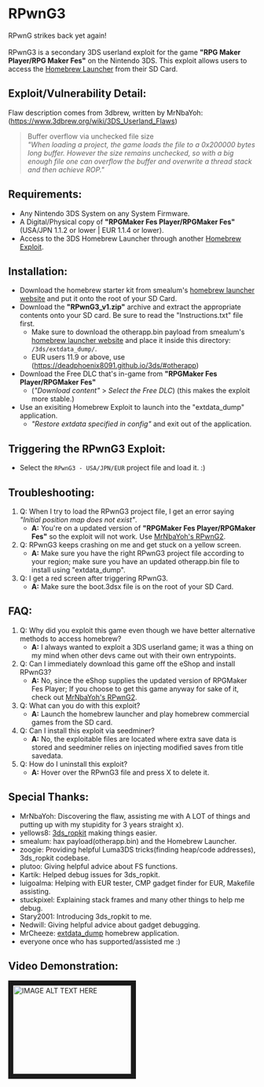 # RPwnG3
RPwnG strikes back yet again!<br><br>
RPwnG3 is a secondary 3DS userland exploit for the game __"RPG Maker Player/RPG Maker Fes"__ on the Nintendo 3DS. This exploit allows users to access the [Homebrew Launcher](https://smealum.github.io/3ds/) from their SD Card.

## Exploit/Vulnerability Detail:
Flaw description comes from 3dbrew, written by MrNbaYoh: (https://www.3dbrew.org/wiki/3DS_Userland_Flaws)
> Buffer overflow via unchecked file size<br>
> *"When loading a project, the game loads the file to a 0x200000 bytes long buffer. However the size remains unchecked, so with a big enough file one can overflow the buffer and overwrite a thread stack and then achieve ROP."*

## Requirements:
* Any Nintendo 3DS System on any System Firmware.
* A Digital/Physical copy of __"RPGMaker Fes Player/RPGMaker Fes"__ (USA/JPN 1.1.2 or lower | EUR 1.1.4 or lower).
* Access to the 3DS Homebrew Launcher through another [Homebrew Exploit](https://www.3dbrew.org/wiki/Homebrew_Exploits).

## Installation:
* Download the homebrew starter kit from smealum's [homebrew launcher website](https://smealum.github.io/3ds/) and put it onto the root of your SD Card.
* Download the __"RPwnG3_v1.zip"__ archive and extract the appropriate contents onto your SD card. Be sure to read the "Instructions.txt" file first.
	- Make sure to download the otherapp.bin payload from smealum's [homebrew launcher website](https://smealum.github.io/3ds/) and place it inside this directory: `/3ds/extdata_dump/`.
	- EUR users 11.9 or above, use (https://deadphoenix8091.github.io/3ds/#otherapp)
* Download the Free DLC that's in-game from __"RPGMaker Fes Player/RPGMaker Fes"__ 
	- (*"Download content"* > *Select the Free DLC*) (this makes the exploit more stable.)
* Use an exisiting Homebrew Exploit to launch into the "extdata_dump" application.
	- *"Restore extdata specified in config"* and exit out of the application.

## Triggering the RPwnG3 Exploit:
* Select the `RPwnG3 - USA/JPN/EUR` project file and load it. :)

## Troubleshooting:
1. Q: When I try to load the RPwnG3 project file, I get an error saying *"Initial position map does not exist"*.
	- __A:__ You're on a updated version of __"RPGMaker Fes Player/RPGMaker Fes"__ so the exploit will not work. Use [MrNbaYoh's RPwnG2](https://github.com/MrNbaYoh/rpwng2).
2. Q: RPwnG3 keeps crashing on me and get stuck on a yellow screen.
	- __A:__ Make sure you have the right RPwnG3 project file according to your region; make sure you have an updated otherapp.bin file to install using "extdata_dump".
3. Q: I get a red screen after triggering RPwnG3.
	- __A:__ Make sure the boot.3dsx file is on the root of your SD Card.

## FAQ:
1. Q: Why did you exploit this game even though we have better alternative methods to access homebrew?
	- __A:__ I always wanted to exploit a 3DS userland game; it was a thing on my mind when other devs came out with their own entrypoints.
2. Q: Can I immediately download this game off the eShop and install RPwnG3?
	- __A:__ No, since the eShop supplies the updated version of RPGMaker Fes Player; If you choose to get this game anyway for sake of it, check out [MrNbaYoh's RPwnG2](https://github.com/MrNbaYoh/rpwng2).
3. Q: What can you do with this exploit?
	- __A:__ Launch the homebrew launcher and play homebrew commercial games from the SD card.
4. Q: Can I install this exploit via seedminer?
	- __A:__ No, the exploitable files are located where extra save data is stored and seedminer relies on injecting modified saves from title savedata.
5. Q: How do I uninstall this exploit?
	- __A:__ Hover over the RPwnG3 file and press X to delete it.

## Special Thanks:
* MrNbaYoh: Discovering the flaw, assisting me with A LOT of things and putting up with my stupidity for 3 years straight x).
* yellows8: [3ds_ropkit](https://github.com/yellows8/3ds_ropkit) making things easier.
* smealum: hax payload(otherapp.bin) and the Homebrew Launcher.
* zoogie: Providing helpful Luma3DS tricks(finding heap/code addresses), 3ds_ropkit codebase.
* plutoo: Giving helpful advice about FS functions.
* Kartik: Helped debug issues for 3ds_ropkit.
* luigoalma: Helping with EUR tester, CMP gadget finder for EUR, Makefile assisting.
* stuckpixel: Explaining stack frames and many other things to help me debug.
* Stary2001: Introducing 3ds_ropkit to me.
* Nedwill: Giving helpful advice about gadget debugging.
* MrCheeze: [extdata_dump](https://github.com/MrCheeze/extdata_dump) homebrew application.
* everyone once who has supported/assisted me :)

## Video Demonstration:
<a href="http://www.youtube.com/watch?feature=player_embedded&v=YP6kmU9qW5k
" target="_blank"><img src="http://img.youtube.com/vi/YP6kmU9qW5k/0.jpg" 
alt="IMAGE ALT TEXT HERE" width="240" height="180" border="10" /></a>